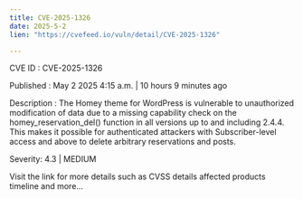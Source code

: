 ```yaml
---
title: CVE-2025-1326
date: 2025-5-2
lien: "https://cvefeed.io/vuln/detail/CVE-2025-1326"

---
```


CVE ID : CVE-2025-1326

Published :  May 2
2025
4:15 a.m. | 10 hours
9 minutes ago

Description : The Homey theme for WordPress is vulnerable to unauthorized modification of data due to a missing capability check on the homey_reservation_del() function in all versions up to
and including
2.4.4. This makes it possible for authenticated attackers
with Subscriber-level access and above
to delete arbitrary reservations and posts.

Severity: 4.3 | MEDIUM

Visit the link for more details
such as CVSS details
affected products
timeline
and more...
